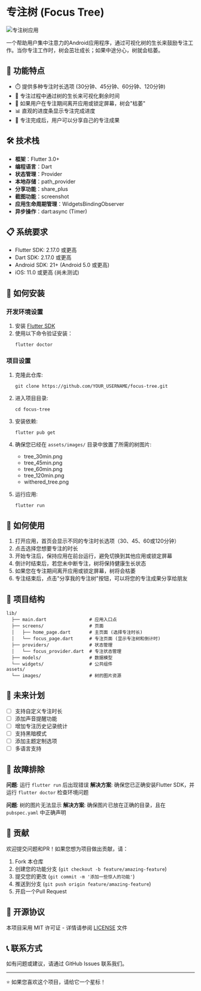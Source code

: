 # 专注树 (Focus Tree)

![专注树应用](assets/images/app_preview.png)

一个帮助用户集中注意力的Android应用程序，通过可视化树的生长来鼓励专注工作。当你专注工作时，树会茁壮成长；如果中途分心，树就会枯萎。

## 📱 功能特点

- ⏱️ 提供多种专注时长选项 (30分钟、45分钟、60分钟、120分钟)
- 🌱 专注过程中通过树的生长来可视化剩余时间
- 🍂 如果用户在专注期间离开应用或锁定屏幕，树会"枯萎"
- 📊 直观的进度条显示专注完成进度
- 📲 专注完成后，用户可以分享自己的专注成果

## 🛠️ 技术栈

- **框架**：Flutter 3.0+
- **编程语言**：Dart
- **状态管理**：Provider
- **本地存储**：path_provider
- **分享功能**：share_plus
- **截图功能**：screenshot
- **应用生命周期管理**：WidgetsBindingObserver
- **异步操作**：dart:async (Timer)

## 📋 系统要求

- Flutter SDK: 2.17.0 或更高
- Dart SDK: 2.17.0 或更高
- Android SDK: 21+ (Android 5.0 或更高)
- iOS: 11.0 或更高 (尚未测试)

## 📲 如何安装

### 开发环境设置

1. 安装 [Flutter SDK](https://flutter.dev/docs/get-started/install)
2. 使用以下命令验证安装：
   ```
   flutter doctor
   ```

### 项目设置

1. 克隆此仓库:
   ```
   git clone https://github.com/YOUR_USERNAME/focus-tree.git
   ```

2. 进入项目目录:
   ```
   cd focus-tree
   ```

3. 安装依赖:
   ```
   flutter pub get
   ```

4. 确保您已经在 `assets/images/` 目录中放置了所需的树图片:
   - tree_30min.png
   - tree_45min.png
   - tree_60min.png
   - tree_120min.png
   - withered_tree.png

5. 运行应用:
   ```
   flutter run
   ```

## 📱 如何使用

1. 打开应用，首页会显示不同的专注时长选项（30、45、60或120分钟）
2. 点击选择您想要专注的时长
3. 开始专注后，保持应用在前台运行，避免切换到其他应用或锁定屏幕
4. 倒计时结束后，若您未中断专注，树将保持健康生长状态
5. 如果您在专注期间离开应用或锁定屏幕，树将会枯萎
6. 专注结束后，点击"分享我的专注树"按钮，可以将您的专注成果分享给朋友

## 🧩 项目结构

```
lib/
  ├── main.dart                # 应用入口点
  ├── screens/                 # 页面
  │   ├── home_page.dart       # 主页面 (选择专注时长)
  │   └── focus_page.dart      # 专注页面 (显示专注树和倒计时)
  ├── providers/               # 状态管理
  │   └── focus_provider.dart  # 专注状态管理
  ├── models/                  # 数据模型
  └── widgets/                 # 公共组件
assets/
  └── images/                  # 树的图片资源
```

## 🚀 未来计划

- [ ] 支持自定义专注时长
- [ ] 添加声音提醒功能
- [ ] 增加专注历史记录统计
- [ ] 支持黑暗模式
- [ ] 添加主题定制选项
- [ ] 多语言支持

## 🔧 故障排除

**问题**: 运行 `flutter run` 后出现错误
**解决方案**: 确保您已正确安装Flutter SDK，并运行 `flutter doctor` 检查环境问题

**问题**: 树的图片无法显示
**解决方案**: 确保图片已放在正确的目录，且在 `pubspec.yaml` 中正确声明

## 🤝 贡献

欢迎提交问题和PR！如果您想为项目做出贡献，请：

1. Fork 本仓库
2. 创建您的功能分支 (`git checkout -b feature/amazing-feature`)
3. 提交您的更改 (`git commit -m '添加一些惊人的功能'`)
4. 推送到分支 (`git push origin feature/amazing-feature`)
5. 开启一个Pull Request

## 📄 开源协议

本项目采用 MIT 许可证 - 详情请参阅 [LICENSE](../LICENSE) 文件

## 📞 联系方式

如有问题或建议，请通过 GitHub Issues 联系我们。

---

⭐ 如果您喜欢这个项目，请给它一个星标！ 
